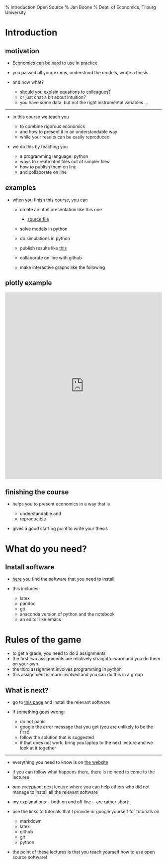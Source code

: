 % Introduction Open Source
% Jan Boone 
% Dept. of Economics, Tilburg University


Introduction
================

motivation
----------

* Economics can be hard to use in practice
* you passed all your exams, understood the models, wrote a thesis
* and now what?

    * should you explain equations to colleagues?
    * or just chat a bit about intuition?
	* you have some data, but not the right instrumental variables ...

----------

* in this course we teach you

    * to combine rigorous economics
    * and how to present it in an understandable way
	* while your results can be easily reproduced


* we do this by teaching you

    * a programming language: python
    * ways to create html files out of simpler files
	* how to publish them on line
	* and collaborate on line



examples
--------

* when you finish this course, you can

    * create an html presentation like this one

        * [source file](http://janboone.github.io/open_source_for_economists/_downloads/introduction.md)

    * solve models in python
	* do simulations in python
	* publish results like
    [this](http://janboone.github.io/Deductible_Health_Insurance/)
	* collaborate on line with github
    * make interactive graphs like the following


plotly example
--------------

<iframe src="https://plot.ly/~janboone/56.embed"
        height="600" width="100%"
        scrolling="no" seamless="seamless"
        frameBorder="0">
</iframe>


finishing the course
--------------------

* helps you to present economics in a way that is

    * understandable and
    * reproducible

* gives a good starting point to write your thesis



What do you need?
=======================

Install software
----------------

* [here](http://janboone.github.io/open_source_for_economists/installing.html)
  you find the software that you need to install
* this includes:

    * latex
    * pandoc
	* git
	* anaconda version of python and the notebook
	* an editor like emacs

Rules of the game
=======================

* to get a grade, you need to do 3 assignments
* the first two assignments are relatively straightforward and you do
  them on your own
* the third assignment involves programming in python
* this assignment is more involved and you can do this in a group


What is next?
-------------

* go to
  [this page](http://janboone.github.io/open_source_for_economists/installing.html)
  and install the relevant software
* if something goes wrong:

    * do not panic
    * google the error message that you get (you are unlikely to be
      the first)
	* follow the solution that is suggested
	* if that does not work, bring you laptop to the next lecture and
      we look at it together

------------

* everything you need to know is on [the website](http://janboone.github.io/open_source_for_economists/index.html)
* if you can follow what happens there, there is no need to come to
  the lectures
* *one exception*: next lecture where you can help others who did not
  manage to install all the relevant software
* my explanations --both on and off line-- are rather short:
* use the links to tutorials that I provide or google yourself for
  tutorials on

    * markdown
	* latex
	* github
	* git
	* python

* the point of these lectures is that you teach yourself how to use
  open source software!

<!--

How to turn this markdown file into a presentation:

pandoc -s --mathjax --slide-level 2 --toc --toc-depth=1 -t revealjs introduction.md -V theme=solarized -o introduction.html

pandoc --slide-level 2 --toc --toc-depth=1 -t beamer introduction.md -V theme:Montpellier -o introduction.pdf




new slide:

------------


-->
